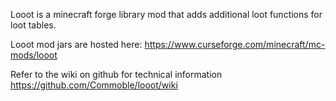 Looot is a minecraft forge library mod that adds additional loot functions for loot tables.

Looot mod jars are hosted here:
https://www.curseforge.com/minecraft/mc-mods/looot

Refer to the wiki on github for technical information
https://github.com/Commoble/looot/wiki